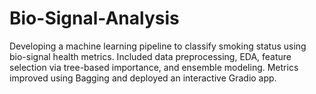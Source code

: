 # Bio-Signal-Analysis
Developing a machine learning pipeline to classify smoking status using bio-signal health metrics. Included data preprocessing, EDA, feature selection via tree-based importance, and ensemble modeling. Metrics improved using Bagging and deployed an interactive Gradio app.
